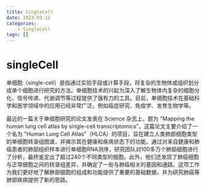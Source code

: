```yaml
---
title: SingleCell
date: 2023-03-12
categories: 
	- SingleCell
tags: []
---
```



# singleCell 


单细胞（single-cell）是指通过实验手段或计算手段，将复杂的生物体或组织划分成单个细胞进行研究的方法。单细胞技术的兴起为深入了解生物体内复杂的细胞分化、信号传递、代谢调节等过程提供了强有力的工具。目前，单细胞技术在基础科学和医学领域中的应用已经非常广泛，例如癌症研究、免疫学、发育生物学等。

最近的一篇关于单细胞研究的论文发表在 Science 杂志上，题为 "Mapping the human lung cell atlas by single-cell transcriptomics"。这篇论文主要介绍了一个名为 "Human Lung Cell Atlas"（HLCA）的项目，旨在建立人类肺部细胞类型的单细胞转录组图谱，并揭示其在健康和疾病状态下的功能。通过对来自健康和肺癌患者的肺部组织样本进行单细胞RNA测序，研究团队对100多万个肺部细胞进行了分析，最终鉴定出了超过240个不同类型的细胞。此外，他们还发现了肺癌细胞与正常细胞之间的转录组差异，并确定了一些与肺癌相关的基因和通路。这项工作为我们更好地了解肺部细胞的组成和功能提供了重要的基础数据，并为研究肺癌等肺部疾病提供了新的思路。